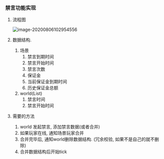 ### 禁言功能实现

1. 流程图

   ![image-20200806102954556](C:\Users\Administrator\AppData\Roaming\Typora\typora-user-images\image-20200806102954556.png)

2. 数据结构. 

   1. 场景
      1. 禁言到期时间
      2. 禁言开始时间
      3. 禁言次数
      4. 保证金
      5. 当前保证金到期时间
      6. 历史保证金总额
   2. world(List)
      1. 禁言时间
      2. 禁言开始时间
   
3. 需要的方法

   1. world 发起禁言, 添加禁言数据(或者合并)
   2. 如果玩家在线, 通知场景玩家合并
   3. 合并完毕后, 通知world删除数据结构. (冗余校验, 如果不是自己的就不删除)
   4. 合并数据结构后开始tick